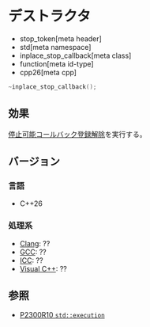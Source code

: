 # デストラクタ
* stop_token[meta header]
* std[meta namespace]
* inplace_stop_callback[meta class]
* function[meta id-type]
* cpp26[meta cpp]

```cpp
~inplace_stop_callback();
```

## 効果
[停止可能コールバック登録解除](../stoppable_token.md)を実行する。


## バージョン
### 言語
- C++26

### 処理系
- [Clang](/implementation.md#clang): ??
- [GCC](/implementation.md#gcc): ??
- [ICC](/implementation.md#icc): ??
- [Visual C++](/implementation.md#visual_cpp): ??


## 参照
- [P2300R10 `std::execution`](https://www.open-std.org/jtc1/sc22/wg21/docs/papers/2024/p2300r10.html)
